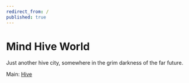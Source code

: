```yaml
---
redirect_from: /
published: true
---
```


# Mind Hive World

Just another hive city, somewhere in the grim darkness of the far future.

Main: [Hive](places/hive.md)

<!-- {% include toc.html %} -->
